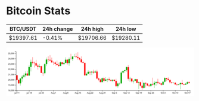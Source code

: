 # Bitcoin Stats

BTC/USDT|24h change|24h high|24h low|
|---|---|---|---|
|$19397.61|-0.41%|$19706.66|$19280.11|

<img src="./chart.svg">
